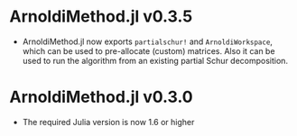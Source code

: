 # ArnoldiMethod.jl v0.3.5

- ArnoldiMethod.jl now exports `partialschur!` and `ArnoldiWorkspace`, which
  can be used to pre-allocate (custom) matrices. Also it can be used to run the
  algorithm from an existing partial Schur decomposition.

# ArnoldiMethod.jl v0.3.0

- The required Julia version is now 1.6 or higher
